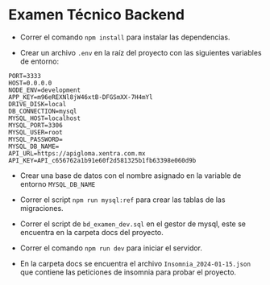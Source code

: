 # Examen Técnico Backend

- Correr el comando `npm install` para instalar las dependencias.

- Crear un archivo `.env` en la raíz del proyecto con las siguientes variables de entorno:

```
PORT=3333
HOST=0.0.0.0
NODE_ENV=development
APP_KEY=m96eREXNl8jW46xtB-DFGSmXX-7H4mYl
DRIVE_DISK=local
DB_CONNECTION=mysql
MYSQL_HOST=localhost
MYSQL_PORT=3306
MYSQL_USER=root
MYSQL_PASSWORD=
MYSQL_DB_NAME=
API_URL=https://apigloma.xentra.com.mx
API_KEY=API_c656762a1b91e60f2d581325b1fb63398e060d9b
```

- Crear una base de datos con el nombre asignado en la variable de entorno `MYSQL_DB_NAME`

- Correr el script `npm run mysql:ref` para crear las tablas de las migraciones.

- Correr el script de `bd_examen_dev.sql` en el gestor de mysql, este se encuentra en la carpeta docs del proyecto.

- Correr el comando `npm run dev` para iniciar el servidor.

- En la carpeta docs se encuentra el archivo `Insomnia_2024-01-15.json` que contiene las peticiones de insomnia para probar el proyecto.